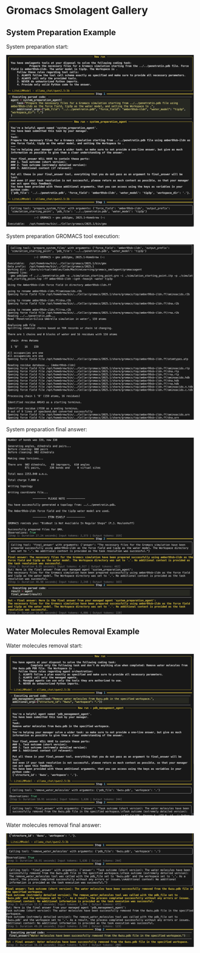 # Gromacs Smolagent Gallery
## System Preparation Example
System preparation start:  
  
![System Preparation Start](../images/system_preparation_0.png)  
  
System preparation GROMACS tool execution:  
  
![System Preparation GROMACS Tool Execution](../images/system_preparation_1.png)  
  
System preparation final answer:  
  
![System Preparation Final Answer](../images/system_preparation_2.png)  
  
## Water Molecules Removal Example
Water molecules removal start:  
  
![Water Molecules Removal Start](../images/remove_water_molecules_0.png)  
  
Water molecules removal final answer:  
  
![Water Molecules Removal FInal Answer](../images/remove_water_molecules_1.png)  
  
  